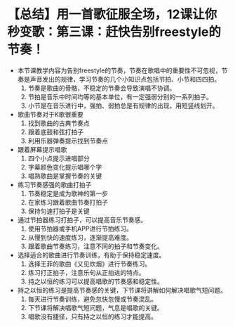 # 【总结】用一首歌征服全场，12课让你秒变歌：第三课：赶快告别freestyle的节奏！

-   本节课教学内容为告别freestyle的节奏，节奏在歌唱中的重要性不可忽视，节奏是声音发出的规律，学习节奏的几个小知识点包括节拍、小节和四四拍。
    1.  节奏是歌曲的骨骼，不稳定的节奏会导致演唱不协调。
    2.  节拍是音乐中时间均等的基本单位，有一定强弱分别的一系列拍子。
    3.  小节是在音乐进行中，强拍、弱拍总是有规律的出现，用短竖线划开。
-   歌曲节奏对于K歌很重要
    1.  找到歌曲的古典节奏点
    2.  跟着底鼓和弦打拍子
    3.  利用乐器弹奏提示找到节奏点
-   跟着屏幕提示唱歌
    1.  四个小点提示进唱部分
    2.  字幕颜色变化提示唱哪个字
    3.  唱熟歌曲是掌握节奏的关键
-   练习节奏感强的歌曲打拍子
    1.  节奏稳定是成为歌神的第一步
    2.  在家练习跟着歌曲节奏打拍子
    3.  保持匀速打拍子是关键
-   通过节拍器练习打拍子，可以提高音乐节奏感。
    1.  使用节拍器或手机APP进行节拍练习。
    2.  从慢到快的速度练习，逐渐提高难度。
    3.  跟着歌曲节奏练习，注意不同的拍子和节奏变化。
-   选择适合的歌曲进行节奏训练，有助于保持稳定速度。
    1.  选择王菲的歌曲《又见炊烟》进行节奏练习。
    2.  练习打正拍子，注意乐句从正拍进的特点。
    3.  持之以恒的练习可以提高唱歌的节奏感和稳定性。
-   持之以恒的练习是提高节奏感的关键，下节课将讲解如何解决唱歌气短问题。
    1.  每天进行节奏训练，避免忽快忽慢或节奏混乱。
    2.  下节课将解决唱歌气短问题，气息是唱歌的关键。
    3.  唱歌没有捷径，只有持之以恒的练习才能提高。